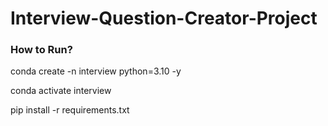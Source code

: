 # Interview-Question-Creator-Project

### How to Run?

conda create -n interview python=3.10 -y

conda activate interview


pip install -r requirements.txt
